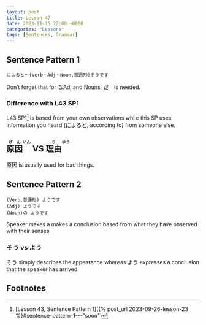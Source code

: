 ```yaml
--- 
layout: post 
title: Lesson 47
date: 2023-11-15 22:00 +0800 
categories: "Lessons"
tags: [Sentences, Grammar]
---
```


## Sentence Pattern 1
```
によると～(Verb・Adj・Noun,普通形)そうです
```
Don’t forget that for なAdj and Nouns, だ　is needed.

### Difference with L43 SP1
L43 SP1[^fn1] is based from your own observations while this SP uses information you heard (によると, according to) from someone else.

## <ruby>原因<rt>げん</rt><rt>いん</rt></ruby> VS <ruby>理由<rt>り</rt><rt>ゆう</rt></ruby>
原因 is usually used for bad things.

## Sentence Pattern 2
```
(Verb,普通形) ようです
(Adj) ようです
(Noun)の ようです
```
Speaker makes a makes a conclusion based from what they have observed with their senses

### そう vs よう
そう simply describes the appearance whereas よう expresses a conclusion that the speaker has arrived

## Footnotes
[^fn1]: [Lesson 43, Sentence Pattern 1]({% post_url 2023-09-26-lesson-23 %}#sentence-pattern-1---"soon")
